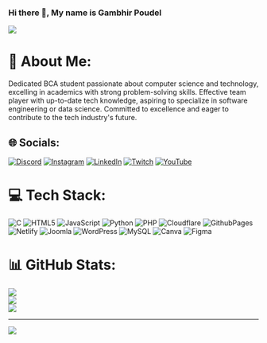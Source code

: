 ### Hi there 👋, My name is Gambhir Poudel
![](https://cdn.discordapp.com/attachments/1036120891857305661/1167479162517340251/6c0f9b95746151.5e9ecde69599e.gif?ex=654e46b3&is=653bd1b3&hm=d77938a61f70c1b603eb6b2f17d07a21479bde8bfb8a6f6ec62a4bda0b52dba7&)
# 💫 About Me:
Dedicated BCA student passionate about computer science and technology, excelling in academics with strong problem-solving skills. Effective team player with up-to-date tech knowledge, aspiring to specialize in software engineering or data science. Committed to excellence and eager to contribute to the tech industry's future.


## 🌐 Socials:
[![Discord](https://img.shields.io/badge/Discord-%237289DA.svg?logo=discord&logoColor=white)](https://discord.gg/https://discord.gg/UzTuU34MHj) [![Instagram](https://img.shields.io/badge/Instagram-%23E4405F.svg?logo=Instagram&logoColor=white)](https://instagram.com/chinimishri_) [![LinkedIn](https://img.shields.io/badge/LinkedIn-%230077B5.svg?logo=linkedin&logoColor=white)](https://linkedin.com/in/gambhir-poudel-b11127286) [![Twitch](https://img.shields.io/badge/Twitch-%239146FF.svg?logo=Twitch&logoColor=white)](https://twitch.tv/chinimishri) [![YouTube](https://img.shields.io/badge/YouTube-%23FF0000.svg?logo=YouTube&logoColor=white)](https://youtube.com/@zaddylive) 

# 💻 Tech Stack:
![C](https://img.shields.io/badge/c-%2300599C.svg?style=for-the-badge&logo=c&logoColor=white) ![HTML5](https://img.shields.io/badge/html5-%23E34F26.svg?style=for-the-badge&logo=html5&logoColor=white) ![JavaScript](https://img.shields.io/badge/javascript-%23323330.svg?style=for-the-badge&logo=javascript&logoColor=%23F7DF1E) ![Python](https://img.shields.io/badge/python-3670A0?style=for-the-badge&logo=python&logoColor=ffdd54) ![PHP](https://img.shields.io/badge/php-%23777BB4.svg?style=for-the-badge&logo=php&logoColor=white) ![Cloudflare](https://img.shields.io/badge/Cloudflare-F38020?style=for-the-badge&logo=Cloudflare&logoColor=white) ![GithubPages](https://img.shields.io/badge/github%20pages-121013?style=for-the-badge&logo=github&logoColor=white) ![Netlify](https://img.shields.io/badge/netlify-%23000000.svg?style=for-the-badge&logo=netlify&logoColor=#00C7B7) ![Joomla](https://img.shields.io/badge/joomla-%235091CD.svg?style=for-the-badge&logo=joomla&logoColor=white) ![WordPress](https://img.shields.io/badge/WordPress-%23117AC9.svg?style=for-the-badge&logo=WordPress&logoColor=white) ![MySQL](https://img.shields.io/badge/mysql-%2300000f.svg?style=for-the-badge&logo=mysql&logoColor=white) ![Canva](https://img.shields.io/badge/Canva-%2300C4CC.svg?style=for-the-badge&logo=Canva&logoColor=white) ![Figma](https://img.shields.io/badge/figma-%23F24E1E.svg?style=for-the-badge&logo=figma&logoColor=white)
# 📊 GitHub Stats:
![](https://github-readme-stats.vercel.app/api?username=ChiniMishri&theme=react&hide_border=false&include_all_commits=true&count_private=true)<br/>
![](https://github-readme-streak-stats.herokuapp.com/?user=ChiniMishri&theme=react&hide_border=false)<br/>
![](https://github-readme-stats.vercel.app/api/top-langs/?username=ChiniMishri&theme=react&hide_border=false&include_all_commits=true&count_private=true&layout=compact)

---
[![](https://visitcount.itsvg.in/api?id=ChiniMishri&icon=0&color=0)](https://visitcount.itsvg.in)

<!-- Proudly created with GPRM ( https://gprm.itsvg.in ) -->
